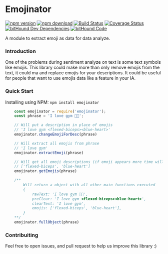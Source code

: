 # Emojinator
[![npm version](https://badge.fury.io/js/emojinator.svg)](https://badge.fury.io/js/emojinator) [![npm download](https://img.shields.io/npm/dm/emojinator.svg)](https://img.shields.io/npm/dm/emojinator.svg) [![Build Status](https://travis-ci.org/getdumont/emoji-parser.svg?branch=master)](https://travis-ci.org/getdumont/emoji-parser) [![Coverage Status](https://coveralls.io/repos/github/getdumont/emojinator/badge.svg?branch=master)](https://coveralls.io/github/getdumont/emojinator?branch=master) [![bitHound Dev Dependencies](https://www.bithound.io/github/getdumont/emojinator/badges/devDependencies.svg)](https://www.bithound.io/github/getdumont/emojinator/master/dependencies/npm)
[![bitHound Code](https://www.bithound.io/github/getdumont/emojinator/badges/code.svg)](https://www.bithound.io/github/getdumont/emojinator)

A module to extract emoji as data for data analyze.

### Introduction
One of the problems during sentiment analyze on text is some text symbols like emojis. This library could make more than only remove emojis from the text, it could ma and replace emojis for your descriptions. It could be useful for people that want to use emojis data like a feature in your IA.

### Quick Start
Installing using NPM: `npm install emojinator`

```javascript
    const emojinator = require('emojinator');
    const phrase = 'I love gym 💪💙';

    // Will put a description in place of emojis
    // 'I love gym <flexed-biceps><blue-heart>'
    emojinator.changeEmojiForDesc(phrase)

    // Will extract all emojis from phrase
    // 'I love gym'
    emojinator.extractEmoji(phrase)

    // Will get all emoji descriptions (if emoji appears more time will appear more than once)
    // ['flexed-biceps', 'blue-heart']
    emojinator.getEmojis(phrase)

    /**
        Will return a object with all other main functions executed
        {
            rawText: 'I love gym 💪💙',
            preClear: 'I love gym <flexed-biceps><blue-heart>',
            clearText: 'I love gym',
            emojis: ['flexed-biceps', 'blue-heart'],
        }
    **/
    emojinator.fullObject(phrase)
```

### Contribuiting
Feel free to open issues, and pull request to help us improve this library :)